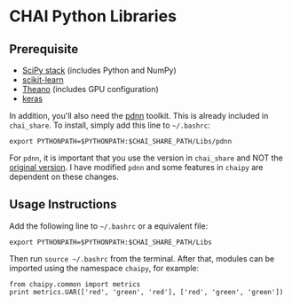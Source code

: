 # CHAI Python Libraries

## Prerequisite

* [SciPy stack](http://www.scipy.org/install.html) (includes Python and NumPy)
* [scikit-learn](http://scikit-learn.org/stable/install.html)
* [Theano](http://deeplearning.net/software/theano/install_ubuntu.html#install-ubuntu) (includes GPU configuration)
* [keras](https://keras.io/)

In addition, you'll also need the [pdnn](../blob/master/Libs/pdnn) toolkit. This is already included in `chai_share`. To install, simply add this line to `~/.bashrc`:

```
export PYTHONPATH=$PYTHONPATH:$CHAI_SHARE_PATH/Libs/pdnn
```

For `pdnn`, it is important that you use the version in `chai_share` and NOT the [original version](https://www.cs.cmu.edu/~ymiao/pdnntk.html). I have modified `pdnn` and some features in `chaipy` are dependent on these changes.

## Usage Instructions

Add the following line to `~/.bashrc` or a equivalent file:

```
export PYTHONPATH=$PYTHONPATH:$CHAI_SHARE_PATH/Libs
```

Then run `source ~/.bashrc` from the terminal. After that, modules can be
imported using the namespace `chaipy`, for example:

```
from chaipy.common import metrics
print metrics.UAR(['red', 'green', 'red'], ['red', 'green', 'green'])
```

